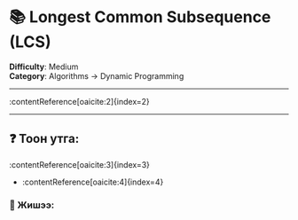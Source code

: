 # 📚 Longest Common Subsequence (LCS)

**Difficulty**: Medium  
**Category**: Algorithms → Dynamic Programming

---

:contentReference[oaicite:2]{index=2}

---

## ❓ Тоон утга:
:contentReference[oaicite:3]{index=3}  
- :contentReference[oaicite:4]{index=4}

### 🧮 Жишээ:
